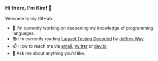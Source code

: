 ### Hi there, I'm Kim! 👋

Welcome to my GitHub.

- 🔭  I’m currently working on deepening my knowledge of programming languages.
- 📚  I’m currently reading [Laravel Testing Decoded](https://leanpub.com/laravel-testing-decoded) by [Jeffrey Way](https://github.com/jeffreyway).
- 📫  How to reach me via [email](mailto:hallberg.kim@gmail.com), [twitter](https://twitter.com/thinkverse) or [dev.to](https://dev.to/thinkverse)
- 💬  Ask me about anything you'd like.
